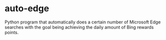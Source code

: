 # auto-edge
Python program that automatically does a certain number of Microsoft Edge searches with the goal being achieving the daily amount of Bing rewards points.
